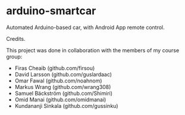 # arduino-smartcar
Automated Arduino-based car, with Android App remote control.

Credits.

This project was done in collaboration with the members of my course group:
- Firas Cheaib (github.com/firsou)
- David Larsson (github.com/guslardaac)
- Omar Fawal (github.com/noahnom)
- Markus Wrang (github.com/wrang308)
- Samuel Bäckström (github.com/Shimiri)
- Omid Manai (github.com/omidmanai)
- Kundananji Sinkala (github.com/gussinku)
